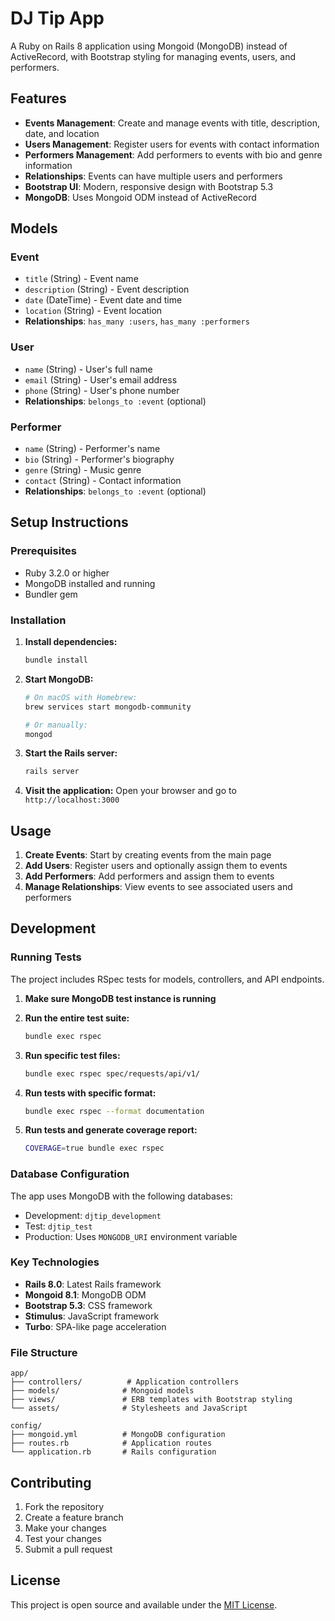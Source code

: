 # DJ Tip App

A Ruby on Rails 8 application using Mongoid (MongoDB) instead of ActiveRecord, with Bootstrap styling for managing events, users, and performers.

## Features

- **Events Management**: Create and manage events with title, description, date, and location
- **Users Management**: Register users for events with contact information
- **Performers Management**: Add performers to events with bio and genre information
- **Relationships**: Events can have multiple users and performers
- **Bootstrap UI**: Modern, responsive design with Bootstrap 5.3
- **MongoDB**: Uses Mongoid ODM instead of ActiveRecord

## Models

### Event
- `title` (String) - Event name
- `description` (String) - Event description
- `date` (DateTime) - Event date and time
- `location` (String) - Event location
- **Relationships**: `has_many :users`, `has_many :performers`

### User
- `name` (String) - User's full name
- `email` (String) - User's email address
- `phone` (String) - User's phone number
- **Relationships**: `belongs_to :event` (optional)

### Performer
- `name` (String) - Performer's name
- `bio` (String) - Performer's biography
- `genre` (String) - Music genre
- `contact` (String) - Contact information
- **Relationships**: `belongs_to :event` (optional)

## Setup Instructions

### Prerequisites
- Ruby 3.2.0 or higher
- MongoDB installed and running
- Bundler gem

### Installation

1. **Install dependencies:**
   ```bash
   bundle install
   ```

2. **Start MongoDB:**
   ```bash
   # On macOS with Homebrew:
   brew services start mongodb-community
   
   # Or manually:
   mongod
   ```

3. **Start the Rails server:**
   ```bash
   rails server
   ```

4. **Visit the application:**
   Open your browser and go to `http://localhost:3000`

## Usage

1. **Create Events**: Start by creating events from the main page
2. **Add Users**: Register users and optionally assign them to events
3. **Add Performers**: Add performers and assign them to events
4. **Manage Relationships**: View events to see associated users and performers

## Development

### Running Tests

The project includes RSpec tests for models, controllers, and API endpoints.

1. **Make sure MongoDB test instance is running**

2. **Run the entire test suite:**
   ```bash
   bundle exec rspec
   ```

3. **Run specific test files:**
   ```bash
   bundle exec rspec spec/requests/api/v1/
   ```

4. **Run tests with specific format:**
   ```bash
   bundle exec rspec --format documentation
   ```

5. **Run tests and generate coverage report:**
   ```bash
   COVERAGE=true bundle exec rspec
   ```

### Database Configuration

The app uses MongoDB with the following databases:
- Development: `djtip_development`
- Test: `djtip_test`
- Production: Uses `MONGODB_URI` environment variable

### Key Technologies

- **Rails 8.0**: Latest Rails framework
- **Mongoid 8.1**: MongoDB ODM
- **Bootstrap 5.3**: CSS framework
- **Stimulus**: JavaScript framework
- **Turbo**: SPA-like page acceleration

### File Structure

```
app/
├── controllers/          # Application controllers
├── models/              # Mongoid models
├── views/               # ERB templates with Bootstrap styling
└── assets/              # Stylesheets and JavaScript

config/
├── mongoid.yml          # MongoDB configuration
├── routes.rb            # Application routes
└── application.rb       # Rails configuration
```

## Contributing

1. Fork the repository
2. Create a feature branch
3. Make your changes
4. Test your changes
5. Submit a pull request

## License

This project is open source and available under the [MIT License](LICENSE).
